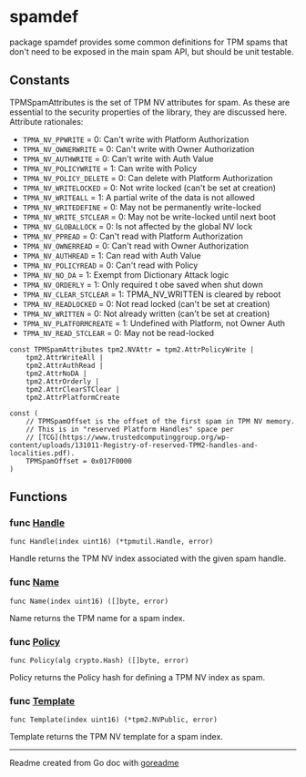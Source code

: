 # spamdef

package spamdef provides some common definitions for TPM spams that don't
need to be exposed in the main spam API, but should be unit testable.

## Constants

TPMSpamAttributes is the set of TPM NV attributes for spam. As these are essential
to the security properties of the library, they are discussed here.
Attribute rationales:
* `TPMA_NV_PPWRITE` = 0: Can't write with Platform Authorization
* `TPMA_NV_OWNERWRITE` = 0: Can't write with Owner Authorization
* `TPMA_NV_AUTHWRITE` = 0: Can't write with Auth Value
* `TPMA_NV_POLICYWRITE` = 1: Can write with Policy
* `TPMA_NV_POLICY_DELETE` = 0: Can delete with Platform Authorization
* `TPMA_NV_WRITELOCKED` = 0: Not write locked (can't be set at creation)
* `TPMA_NV_WRITEALL` = 1: A partial write of the data is not allowed
* `TPMA_NV_WRITEDEFINE` = 0: May not be permanently write-locked
* `TPMA_NV_WRITE_STCLEAR` = 0: May not be write-locked until next boot
* `TPMA_NV_GLOBALLOCK` = 0: Is not affected by the global NV lock
* `TPMA_NV_PPREAD` = 0: Can't read with Platform Authorization
* `TPMA_NV_OWNERREAD` = 0: Can't read with Owner Authorization
* `TPMA_NV_AUTHREAD` = 1: Can read with Auth Value
* `TPMA_NV_POLICYREAD` = 0: Can't read with Policy
* `TPMA_NV_NO_DA` = 1: Exempt from Dictionary Attack logic
* `TPMA_NV_ORDERLY` = 1: Only required t obe saved when shut down
* `TPMA_NV_CLEAR_STCLEAR` = 1: TPMA_NV_WRITTEN is cleared by reboot
* `TPMA_NV_READLOCKED` = 0: Not read locked (can't be set at creation)
* `TPMA_NV_WRITTEN` = 0: Not already written (can't be set at creation)
* `TPMA_NV_PLATFORMCREATE` = 1: Undefined with Platform, not Owner Auth
* `TPMA_NV_READ_STCLEAR` = 0: May not be read-locked

```golang
const TPMSpamAttributes tpm2.NVAttr = tpm2.AttrPolicyWrite |
    tpm2.AttrWriteAll |
    tpm2.AttrAuthRead |
    tpm2.AttrNoDA |
    tpm2.AttrOrderly |
    tpm2.AttrClearSTClear |
    tpm2.AttrPlatformCreate
```

```golang
const (
    // TPMSpamOffset is the offset of the first spam in TPM NV memory.
    // This is in "reserved Platform Handles" space per
    // [TCG](https://www.trustedcomputinggroup.org/wp-content/uploads/131011-Registry-of-reserved-TPM2-handles-and-localities.pdf).
    TPMSpamOffset = 0x017F0000
)
```

## Functions

### func [Handle](/pkg/spamdef/spamdef.go#L57)

`func Handle(index uint16) (*tpmutil.Handle, error)`

Handle returns the TPM NV index associated with the given spam handle.

### func [Name](/pkg/spamdef/spamdef.go#L92)

`func Name(index uint16) ([]byte, error)`

Name returns the TPM name for a spam index.

### func [Policy](/pkg/spamdef/spamdef.go#L85)

`func Policy(alg crypto.Hash) ([]byte, error)`

Policy returns the Policy hash for defining a TPM NV index as spam.

### func [Template](/pkg/spamdef/spamdef.go#L66)

`func Template(index uint16) (*tpm2.NVPublic, error)`

Template returns the TPM NV template for a spam index.

---
Readme created from Go doc with [goreadme](https://github.com/posener/goreadme)
